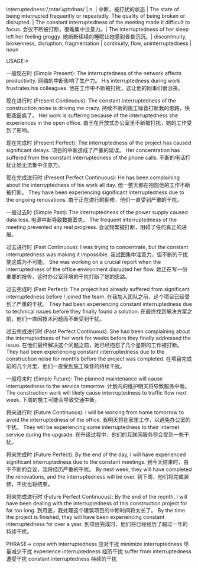 interruptedness:/ˌɪntərˈʌptɪdnəs/ | n. | 中断，被打扰的状态 | The state of being interrupted frequently or repeatedly.  The quality of being broken or disrupted. |  The constant interruptedness of the meeting made it difficult to focus. 会议不断被打断，很难集中注意力。|  The interruptedness of her sleep left her feeling groggy.  她断断续续的睡眠让她感到昏昏沉沉。| discontinuity, brokenness, disruption, fragmentation | continuity, flow, uninterruptedness | noun


USAGE->

一般现在时 (Simple Present):
The interruptedness of the network affects productivity. 网络的中断影响了生产力。
His interruptedness during work frustrates his colleagues. 他在工作中不断被打扰，这让他的同事们很沮丧。

现在进行时 (Present Continuous):
The constant interruptedness of the construction noise is driving me crazy.  持续不断的施工噪音打断我的思路，快把我逼疯了。
Her work is suffering because of the interruptedness she experiences in the open office.  由于在开放式办公室里不断被打扰，她的工作受到了影响。

现在完成时 (Present Perfect):
The interruptedness of the project has caused significant delays.  项目的中断造成了严重的延误。
Her concentration has suffered from the constant interruptedness of the phone calls. 不断的电话打扰让她无法集中注意力。

现在完成进行时 (Present Perfect Continuous):
He has been complaining about the interruptedness of his work all day. 他一整天都在抱怨他的工作不断被打断。
They have been experiencing significant interruptedness due to the ongoing renovations.  由于正在进行的翻修，他们一直受到严重的干扰。


一般过去时 (Simple Past):
The interruptedness of the power supply caused data loss.  电源中断导致数据丢失。
The frequent interruptedness of the meeting prevented any real progress.  会议频繁被打断，阻碍了任何真正的进展。


过去进行时 (Past Continuous):
I was trying to concentrate, but the constant interruptedness was making it impossible. 我试图集中注意力，但不断的干扰使这成为不可能。
She was working on a crucial report when the interruptedness of the office environment disrupted her flow. 她正在写一份重要的报告，这时办公室环境的干扰打断了她的思路。

过去完成时 (Past Perfect):
The project had already suffered from significant interruptedness before I joined the team. 在我加入团队之前，这个项目已经受到了严重的干扰。
They had been experiencing constant interruptedness due to technical issues before they finally found a solution. 在最终找到解决方案之前，他们一直因技术问题而不断受到干扰。

过去完成进行时 (Past Perfect Continuous):
She had been complaining about the interruptedness of her work for weeks before they finally addressed the issue. 在他们最终解决这个问题之前，她已经抱怨了几个星期的工作被打断。
They had been experiencing constant interruptedness due to the construction noise for months before the project was completed.  在项目完成前的几个月里，他们一直受到施工噪音的持续干扰。


一般将来时 (Simple Future):
The planned maintenance will cause interruptedness to the service tomorrow.  计划内的维护明天将导致服务中断。
The construction work will likely cause interruptedness to traffic flow next week.  下周的施工可能会导致交通中断。

将来进行时 (Future Continuous):
I will be working from home tomorrow to avoid the interruptedness of the office.  我明天将在家里工作，以避免办公室的干扰。
They will be experiencing some interruptedness to their internet service during the upgrade.  在升级过程中，他们的互联网服务将会受到一些干扰。

将来完成时 (Future Perfect):
By the end of the day, I will have experienced significant interruptedness due to the constant meetings. 到今天结束时，由于不断的会议，我将经历严重的干扰。
By next week, they will have completed the renovations, and the interruptedness will be over.  到下周，他们将完成装修，干扰也将结束。

将来完成进行时 (Future Perfect Continuous):
By the end of the month, I will have been dealing with the interruptedness of this construction project for far too long. 到月底，我处理这个建筑项目的中断时间将太长了。
By the time the project is finished, they will have been experiencing constant interruptedness for over a year.  到项目完成时，他们将已经经历了超过一年的持续干扰。


PHRASE->
cope with interruptedness  应对干扰
minimize interruptedness  尽量减少干扰
experience interruptedness  经历干扰
suffer from interruptedness  遭受干扰
constant interruptedness  持续的干扰
